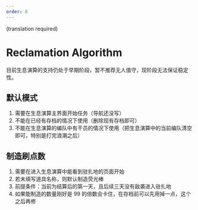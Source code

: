 ```yaml
---
order: 8
---
```


(translation required)

# Reclamation Algorithm

目前生息演算的支持仍处于早期阶段，暂不推荐无人值守，现阶段无法保证稳定性。

## 默认模式

1. 需要在生息演算主界面开始任务（导航还没写）
2. 不能在已经有存档的情况下使用（删除现有存档即可）
3. 不能在生息演算的编队中有干员的情况下使用（把生息演算中的当前编队清空即可，特别是打完浪潮之后）

## 制造刷点数

1. 需要在进入生息演算中能看到驻扎地的页面开始
2. 若未填写道具名称，则默认制造荧光棒
3. 前提条件：当前为结算后的第一天，且后续三天没有敌袭进入驻扎地
4. 如果能制造的数量刚好是 99 的倍数会卡住，在存档前可以先用掉一点，这个之后再修
